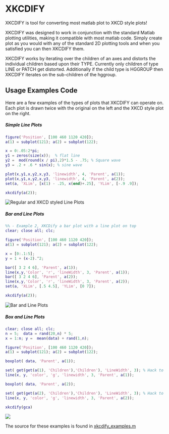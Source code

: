 # XKCDIFY

XKCDIFY is tool for converting most matlab plot to XKCD style plots!

XKCDIFY was designed to work in conjunction with the standard Matlab plotting utilities, making it compatible
with most matlab code. Simply create plot as you would with any of the standard 2D plotting tools and when you 
satisfied you can then XKCDIFY them.

XKCDIFY works by iterating over the children of an axes and distorts the individual children based upon their TYPE.
Currently only children of type LINE or PATCH get distorted. Additionally if the child type is HGGROUP then XKCDIFY
iterates on the sub-children of the hggroup.

## Usage Examples Code

Here are a few examples of the types of plots that XKCDIFY can operate on.  Each plot is drawn twice with the original
on the left and the XKCD style plot on the right.

##### Simple Line Plots
```matlab
figure('Position', [100 460 1120 420]);
a(1) = subplot(121); a(2) = subplot(122);

x = 0:.05:2*pi;
y1 = zeros(size(x));  % flat line
y2 =  mod(round(x / pi),2)*1.5 - .75; % Square wave
y3 = .2 + .6 * sin(x); % sine wave

plot(x,y1,x,y2,x,y3, 'linewidth', 4, 'Parent', a(1));
plot(x,y1,x,y2,x,y3, 'linewidth', 4, 'Parent', a(2));
set(a, 'XLim', [x(1) - .25, x(end)+.25], 'YLim', [-.9 .9]);

xkcdify(a(2));
```
![Regular and XKCD styled Line Plots](https://raw.github.com/slayton/matlab-xkcdify/master/line_example.png)

##### Bar and Line Plots

```matlab
%% - Example 2, XKCDify a bar plot with a line plot on top
clear; close all; clc;

figure('Position', [100 460 1120 420]);
a(1) = subplot(121); a(2) = subplot(122);

x = [0:.1:5];
y = 1 + (x-2).^2;

bar([ 3 2 4 6], 'Parent', a(1));
line(x,y,'Color', 'r', 'lineWidth', 3, 'Parent', a(1));
bar([ 3 2 4 6], 'Parent', a(2));
line(x,y,'Color', 'r', 'lineWidth', 3, 'Parent', a(2));
set(a, 'XLim', [.5 4.5], 'YLim', [0 7]);

xkcdify(a(2));
```

![Bar and Line Plots](https://raw.github.com/slayton/matlab-xkcdify/master/bar_example.png)

##### Box and Line Plots

```matlab
clear; close all; clc;
n = 5;  data = rand(20,n) * 5;
x = 1:n; y =  mean(data) + rand(1,n);

figure('Position', [100 460 1120 420]);
a(1) = subplot(121); a(2) = subplot(122);

boxplot( data, 'Parent', a(1)); 

set( get(get(a(1), 'Children'),'Children'), 'LineWidth', 3); % Hack to grow the line width of the boxplot
line(x, y, 'color', 'g', 'linewidth', 3, 'Parent', a(1));

boxplot( data, 'Parent', a(2)); 

set( get(get(a(2), 'Children'),'Children'), 'LineWidth', 3); % Hack to grow the line width of the boxplot
line(x, y, 'color', 'g', 'linewidth', 3, 'Parent', a(2));

xkcdify(gca)
```
![](https://raw.github.com/slayton/matlab-xkcdify/master/box_example.png)

The source for these examples is found in [xkcdify_examples.m](https://github.com/slayton/matlab-xkcdify/blob/master/xkcdify_example.m)


